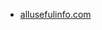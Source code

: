 * [allusefulinfo.com](https://allusefulinfo.com/how-to-transfer-your-blogger-blog-to-another-account/)
